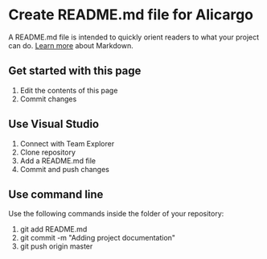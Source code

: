 ﻿# Create README.md file for Alicargo

A README.md file is intended to quickly orient readers to what your project can do. [Learn more](http://go.microsoft.com/fwlink/p/?LinkId=524306) about Markdown.

## Get started with this page
 1. Edit the contents of this page
 2. Commit changes

## Use Visual Studio
 1. Connect with Team Explorer
 2. Clone repository
 3. Add a README.md file
 4. Commit and push changes

## Use command line
Use the following commands inside the folder of your repository:

 1. git add README.md
 2. git commit -m "Adding project documentation" 
 3. git push origin master

